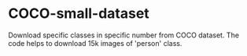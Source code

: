 # COCO-small-dataset
Download specific classes in specific number from COCO dataset. The code helps to download 15k images of 'person' class.
